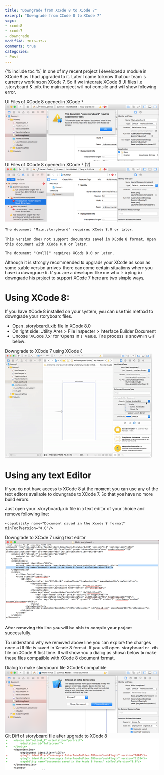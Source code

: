 ```yaml
---
title: "Downgrade from XCode 8 to XCode 7"
excerpt: "Downgrade from XCode 8 to XCode 7"
tags: 
- xcode8
- xcode7
- downgrade
modified: 2016-12-7
comments: true
categories:
- Post
---
```

{% include toc %}
In one of my recent project I developed a module in XCode 8 as I had upgraded to it. Later I came to know that our team is currently working on XCode 7. So if we integrate XCode 8 UI files i.e .storyboard & .xib, the main project will not compile and will show following error.

<figcaption>UI Files of XCode 8 opened in XCode 7</figcaption>
<a href="/images/XCode8ToXCode7Downgrade/ErrorOnXCode7ForXCode8Project.png"><img src="/images/XCode8ToXCode7Downgrade/ErrorOnXCode7ForXCode8Project.png"></a>
<figcaption>UI Files of XCode 8 opened in XCode 7 (2)</figcaption>
<a href="/images/XCode8ToXCode7Downgrade/ErrorOnXCode7ForXCode8Project2.png"><img src="/images/XCode8ToXCode7Downgrade/ErrorOnXCode7ForXCode8Project2.png"></a>

```
The document "Main.storyboard" requires XCode 8.0 or later.

This version does not support documents saved in XCode 8 format. Open this document with XCode 8.0 or later.
```

```
The document "(null)" requires XCode 8.0 or later.
```

Although it is strongly recommended to upgrade your XCode as soon as some stable version arrives, there can come certain situations where you have to downgrade it. If you are a developer like me who is trying to downgrade his project to support XCode 7 here are two simple ways.

# Using XCode 8:
If you have XCode 8 installed on your system, you can use this method to downgrade your storyboard files.
- Open .storyboard/.xib file in XCode 8.0
- On right side: Utility Area > File Inspecter > Interface Builder Document
- Choose 'XCode 7.x' for 'Opens in's' value. The process is shown in GIF below:

<figcaption>Downgrade to XCode 7 using XCode 8</figcaption>
<a href="/images/XCode8ToXCode7Downgrade/DowngradeToXCode7.gif"><img src="/images/XCode8ToXCode7Downgrade/DowngradeToXCode7.gif"></a>

# Using any text Editor
If you do not have access to XCode 8 at the moment you can use any of the text editors available to downgrade to XCode 7. So that you have no more build errors. 

Just open your .storyboard/.xib file in a text editor of your choice and remove following line:

```
<capability name="Document saved in the Xcode 8 format" minToolVersion="8.0"/>
```

<figcaption>Downgrade to XCode 7 using text editor</figcaption>
<a href="/images/XCode8ToXCode7Downgrade/ManuallyDowngradeToXCode7.png"><img src="/images/XCode8ToXCode7Downgrade/ManuallyDowngradeToXCode7.png"></a>

After removing this line you will be able to compile your project successfully.

To understand why we removed above line you can explore the changes once a UI file is saved in Xcode 8 format. If you will open .storyboard or .xib file on XCode 8 first time. It will show you a dialog as shown below to make these files compatible with XCode 8 document format.

<figcaption>Dialog to make storyboard file XCode8 compatible</figcaption> <a href="/images/XCode8ToXCode7Downgrade/StoryboardUpgradedToXCode8.png"><img src="/images/XCode8ToXCode7Downgrade/StoryboardUpgradedToXCode8.png"></a> 

<figcaption>Git Diff of storyboard file after upgrade to XCode 8</figcaption> <a href="/images/XCode8ToXCode7Downgrade/GitDiffAfterUpgradeToXCode8.png"><img src="/images/XCode8ToXCode7Downgrade/GitDiffAfterUpgradeToXCode8.png"></a>
